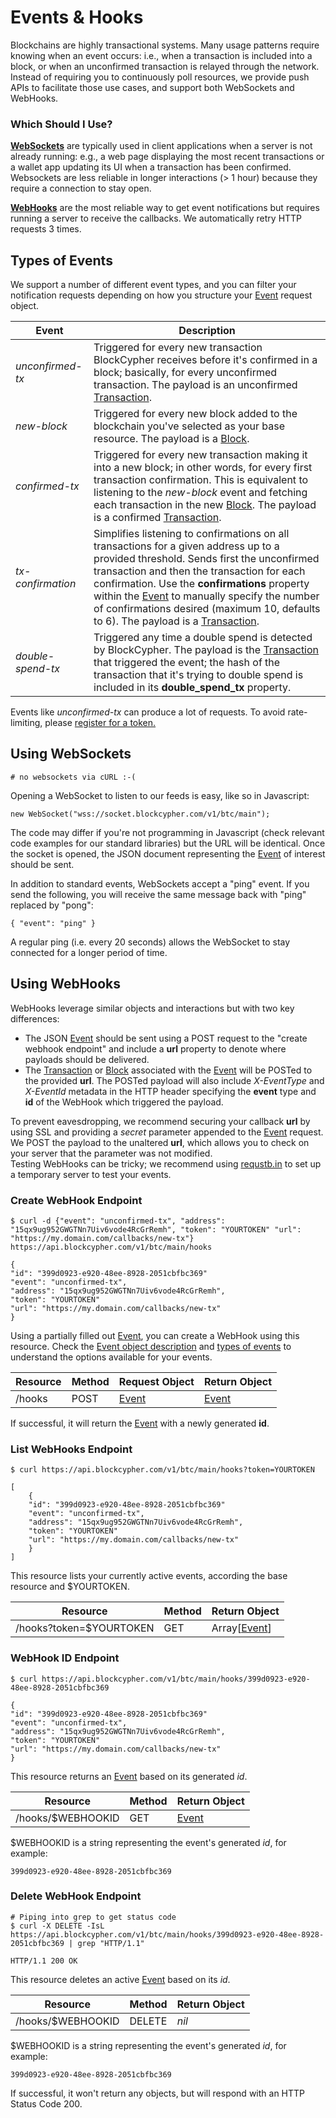 # Events & Hooks

Blockchains are highly transactional systems. Many usage patterns require knowing when an event occurs: i.e., when a transaction is included into a block, or when an unconfirmed transaction is relayed through the network. Instead of requiring you to continuously poll resources, we provide push APIs to facilitate those use cases, and support both WebSockets and WebHooks.

### Which Should I Use?

**[WebSockets](https://developer.mozilla.org/en-US/docs/WebSockets)** are typically used in client applications when a server is not already running: e.g., a web page displaying the most recent transactions or a wallet app updating its UI when a transaction has been confirmed. Websockets are less reliable in longer interactions (> 1 hour) because they require a connection to stay open.

**[WebHooks](https://webhooks.pbworks.com/w/page/13385124/FrontPage)** are the most reliable way to get event notifications but requires running a server to receive the callbacks. We automatically retry HTTP requests 3 times.

## Types of Events

We support a number of different event types, and you can filter your notification requests depending on how you structure your [Event](#event) request object. 

Event | Description
----- | -----------
*unconfirmed-tx* | Triggered for every new transaction BlockCypher receives before it's confirmed in a block; basically, for every unconfirmed transaction. The payload is an unconfirmed [Transaction](#transaction).
*new-block* | Triggered for every new block added to the blockchain you've selected as your base resource. The payload is a [Block](#block).
*confirmed-tx* | Triggered for every new transaction making it into a new block; in other words, for every first transaction confirmation. This is equivalent to listening to the *new-block* event and fetching each transaction in the new [Block](#block). The payload is a confirmed [Transaction](#transaction).
*tx-confirmation* | Simplifies listening to confirmations on all transactions for a given address up to a provided threshold. Sends first the unconfirmed transaction and then the transaction for each confirmation. Use the **confirmations** property within the [Event](#event) to manually specify the number of confirmations desired (maximum 10, defaults to 6). The payload is a [Transaction](#transaction).
*double-spend-tx* | Triggered any time a double spend is detected by BlockCypher. The payload is the [Transaction](#transaction) that triggered the event; the hash of the transaction that it's trying to double spend is included in its **double_spend_tx** property.

<aside class="notice">
Events like <i>unconfirmed-tx</i> can produce a lot of requests. To avoid rate-limiting, please <a href="http://accounts.blockcypher.com/">register for a token.</a>
</aside>

## Using WebSockets

```shell
# no websockets via cURL :-(
```
Opening a WebSocket to listen to our feeds is easy, like so in Javascript:

`new WebSocket("wss://socket.blockcypher.com/v1/btc/main");`

The code may differ if you're not programming in Javascript (check relevant code examples for our standard libraries) but the URL will be identical. Once the socket is opened, the JSON document representing the [Event](#event) of interest should be sent.

In addition to standard events, WebSockets accept a "ping" event. If you send the following, you will receive the same message back with "ping" replaced by "pong":

`{ "event": "ping" }`

A regular ping (i.e. every 20 seconds) allows the WebSocket to stay connected for a longer period of time.

## Using WebHooks

WebHooks leverage similar objects and interactions but with two key differences:

- The JSON [Event](#event) should be sent using a POST request to the "create webhook endpoint" and include a **url** property to denote where payloads should be delivered.
- The [Transaction](#transaction) or [Block](#block) associated with the [Event](#event) will be POSTed to the provided **url**. The POSTed payload will also include *X-EventType* and *X-EventId* metadata in the HTTP header specifying the **event** type and **id** of the WebHook which triggered the payload.

<aside class="warning">
To prevent eavesdropping, we recommend securing your callback <b>url</b> by using SSL and providing a <i>secret</i> parameter appended to the <a href="#event">Event</a> request. We POST the payload to the unaltered <b>url</b>, which allows you to check on your server that the parameter was not modified.
</aside>

<aside class="notice">
Testing WebHooks can be tricky; we recommend using <a href="http://requestb.in/">requstb.in</a> to set up a temporary server to test your events.
</aside>

### Create WebHook Endpoint

```shell
$ curl -d {"event": "unconfirmed-tx", "address": "15qx9ug952GWGTNn7Uiv6vode4RcGrRemh", "token": "YOURTOKEN" "url": "https://my.domain.com/callbacks/new-tx"} https://api.blockcypher.com/v1/btc/main/hooks

{
"id": "399d0923-e920-48ee-8928-2051cbfbc369"
"event": "unconfirmed-tx",
"address": "15qx9ug952GWGTNn7Uiv6vode4RcGrRemh",
"token": "YOURTOKEN"
"url": "https://my.domain.com/callbacks/new-tx"
}
```

Using a partially filled out [Event](#event), you can create a WebHook using this resource. Check the [Event object description](#event) and [types of events](#types-of-events) to understand the options available for your events.

Resource | Method | Request Object | Return Object
-------- | ------ | -------------- | -------------
/hooks | POST | [Event](#event) | [Event](#event)

If successful, it will return the [Event](#event) with a newly generated **id**.

### List WebHooks Endpoint

```shell
$ curl https://api.blockcypher.com/v1/btc/main/hooks?token=YOURTOKEN

[
	{
	"id": "399d0923-e920-48ee-8928-2051cbfbc369"
	"event": "unconfirmed-tx",
	"address": "15qx9ug952GWGTNn7Uiv6vode4RcGrRemh",
	"token": "YOURTOKEN"
	"url": "https://my.domain.com/callbacks/new-tx"
	}
]
```

This resource lists your currently active events, according the base resource and $YOURTOKEN.

Resource | Method | Return Object
-------- | ------ | -------------
/hooks?token=$YOURTOKEN | GET | Array[[Event](#event)]

### WebHook ID Endpoint

```shell
$ curl https://api.blockcypher.com/v1/btc/main/hooks/399d0923-e920-48ee-8928-2051cbfbc369

{
"id": "399d0923-e920-48ee-8928-2051cbfbc369"
"event": "unconfirmed-tx",
"address": "15qx9ug952GWGTNn7Uiv6vode4RcGrRemh",
"token": "YOURTOKEN"
"url": "https://my.domain.com/callbacks/new-tx"
}
```

This resource returns an [Event](#event) based on its generated *id*.

Resource | Method | Return Object
-------- | ------ | -------------
/hooks/$WEBHOOKID | GET | [Event](#event)

$WEBHOOKID is a string representing the event's generated *id*, for example:

`399d0923-e920-48ee-8928-2051cbfbc369`

### Delete WebHook Endpoint

```shell
# Piping into grep to get status code
$ curl -X DELETE -IsL https://api.blockcypher.com/v1/btc/main/hooks/399d0923-e920-48ee-8928-2051cbfbc369 | grep "HTTP/1.1"

HTTP/1.1 200 OK
```

This resource deletes an active [Event](#event) based on its *id*.

Resource | Method | Return Object
-------- | ------ | -------------
/hooks/$WEBHOOKID | DELETE | *nil*

$WEBHOOKID is a string representing the event's generated *id*, for example:

`399d0923-e920-48ee-8928-2051cbfbc369`

If successful, it won't return any objects, but will respond with an HTTP Status Code 200.
